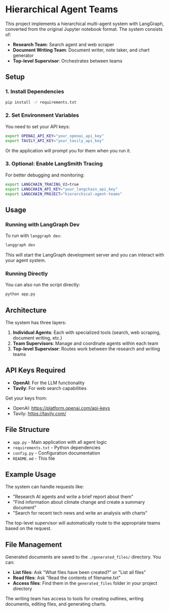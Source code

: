 # Hierarchical Agent Teams

This project implements a hierarchical multi-agent system with LangGraph, converted from the original Jupyter notebook format. The system consists of:

- **Research Team**: Search agent and web scraper
- **Document Writing Team**: Document writer, note taker, and chart generator  
- **Top-level Supervisor**: Orchestrates between teams

## Setup

### 1. Install Dependencies

```bash
pip install -r requirements.txt
```

### 2. Set Environment Variables

You need to set your API keys:

```bash
export OPENAI_API_KEY="your_openai_api_key"
export TAVILY_API_KEY="your_tavily_api_key"
```

Or the application will prompt you for them when you run it.

### 3. Optional: Enable LangSmith Tracing

For better debugging and monitoring:

```bash
export LANGCHAIN_TRACING_V2=true
export LANGCHAIN_API_KEY="your_langchain_api_key"
export LANGCHAIN_PROJECT="hierarchical-agent-teams"
```

## Usage

### Running with LangGraph Dev

To run with `langgraph dev`:

```bash
langgraph dev
```

This will start the LangGraph development server and you can interact with your agent system.

### Running Directly

You can also run the script directly:

```bash
python app.py
```

## Architecture

The system has three layers:

1. **Individual Agents**: Each with specialized tools (search, web scraping, document writing, etc.)
2. **Team Supervisors**: Manage and coordinate agents within each team
3. **Top-level Supervisor**: Routes work between the research and writing teams

## API Keys Required

- **OpenAI**: For the LLM functionality
- **Tavily**: For web search capabilities

Get your keys from:
- OpenAI: https://platform.openai.com/api-keys
- Tavily: https://tavily.com/

## File Structure

- `app.py` - Main application with all agent logic
- `requirements.txt` - Python dependencies
- `config.py` - Configuration documentation
- `README.md` - This file

## Example Usage

The system can handle requests like:
- "Research AI agents and write a brief report about them"
- "Find information about climate change and create a summary document" 
- "Search for recent tech news and write an analysis with charts"

The top-level supervisor will automatically route to the appropriate teams based on the request.

## File Management

Generated documents are saved to the `./generated_files/` directory. You can:
- **List files**: Ask "What files have been created?" or "List all files"
- **Read files**: Ask "Read the contents of filename.txt"
- **Access files**: Find them in the `generated_files` folder in your project directory

The writing team has access to tools for creating outlines, writing documents, editing files, and generating charts. 